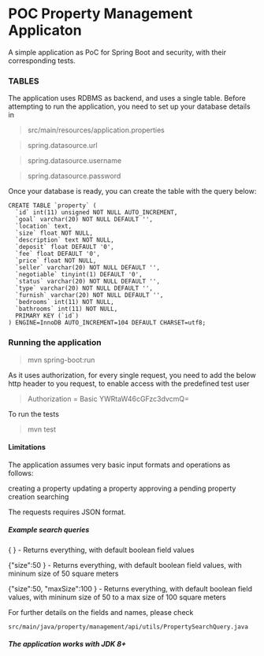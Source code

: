 # POC Property Management Applicaton

A simple application as PoC for Spring Boot and security, with their corresponding tests.

### TABLES

The application uses RDBMS as backend, and uses a single table. Before attempting to run the application, you need to set up your database details in

> src/main/resources/application.properties

> spring.datasource.url

> spring.datasource.username

> spring.datasource.password

Once your database is ready, you can create the table with the query below:

    CREATE TABLE `property` (
      `id` int(11) unsigned NOT NULL AUTO_INCREMENT,
      `goal` varchar(20) NOT NULL DEFAULT '',
      `location` text,
      `size` float NOT NULL,
      `description` text NOT NULL,
      `deposit` float DEFAULT '0',
      `fee` float DEFAULT '0',
      `price` float NOT NULL,
      `seller` varchar(20) NOT NULL DEFAULT '',
      `negotiable` tinyint(1) DEFAULT '0',
      `status` varchar(20) NOT NULL DEFAULT '',
      `type` varchar(20) NOT NULL DEFAULT '',
      `furnish` varchar(20) NOT NULL DEFAULT '',
      `bedrooms` int(11) NOT NULL,
      `bathrooms` int(11) NOT NULL,
      PRIMARY KEY (`id`)
    ) ENGINE=InnoDB AUTO_INCREMENT=104 DEFAULT CHARSET=utf8;


### Running the application

>  mvn spring-boot:run

As it uses authorization, for every single request, you need to add the below http header to you request, to enable access with the predefined test user

> Authorization  = Basic YWRtaW46cGFzc3dvcmQ=

To run the tests

> mvn test

#### Limitations

The application assumes very basic input formats and operations as follows:

creating a property
updating a property
approving a pending property creation
searching

The requests requires JSON format.

##### Example search queries

{ } - Returns everything, with default boolean field values

{"size":50 } - Returns everything, with default boolean field values, with mininum size of 50 square meters

{"size":50, "maxSize":100 } - Returns everything, with default boolean field values, with mininum size of 50 to a max size of 100 square meters

For further details on the fields and names, please check 

`src/main/java/property/management/api/utils/PropertySearchQuery.java` 


##### The application works with JDK 8+
